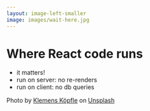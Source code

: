 ```yaml
---
layout: image-left-smaller
image: images/wait-here.jpg
---
```


<h1 class="h1-small"><span class="italic">Where</span> React code runs</h1>

<div class="mt-8">
<v-clicks>

- it matters! 
- run on server: no re-renders
- run on client: no db queries

</v-clicks>
</div>

<Caption>Photo by <a href="https://unsplash.com/@klemensjose?utm_source=unsplash&utm_medium=referral&utm_content=creditCopyText">Klemens Köpfle</a> on <a href="https://unsplash.com/photos/_S2JbQ6QxVk?utm_source=unsplash&utm_medium=referral&utm_content=creditCopyText">Unsplash</a></Caption>


